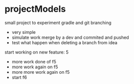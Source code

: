 projectModels
=============

small project to experiment gradle and git branching
- very simple
- simulate work merge by a dev and commited and pushed
- test what happen when deleting a branch from idea

start working on new feature: 5
- more work done of f5
- more work again on f5
- more more work again on f5
- start f6